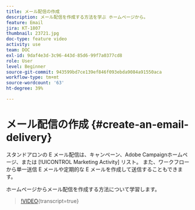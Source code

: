 ```yaml
---
title: メール配信の作成
description: メール配信を作成する方法を学ぶ ホームページから。
feature: Email
jira: KT-1807
thumbnail: 23721.jpg
doc-type: feature video
activity: use
team: DOC
exl-id: 9daf4e3d-3c96-443d-85d6-99f7a0377cd8
role: User
level: Beginner
source-git-commit: 943599bd7ce139ef846f093ebda9084a91550aca
workflow-type: tm+mt
source-wordcount: '63'
ht-degree: 39%

---
```


# メール配信の作成 {#create-an-email-delivery}

スタンドアロンの E メール配信は、キャンペーン、Adobe Campaignホームページ、または [!UICONTROL Marketing Activity] リスト。 また、ワークフローから単一送信 E メールや定期的な E メールを作成して送信することもできます。

ホームページからメール配信を作成する方法について学習します。

>[!VIDEO](https://video.tv.adobe.com/v/23721?learn=on){transcript=true}
